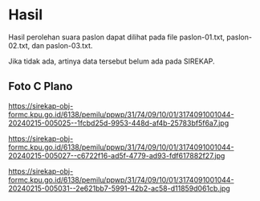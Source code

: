 # Hasil

Hasil perolehan suara paslon dapat dilihat pada file paslon-01.txt, paslon-02.txt, dan paslon-03.txt.

Jika tidak ada, artinya data tersebut belum ada pada SIREKAP.

## Foto C Plano

https://sirekap-obj-formc.kpu.go.id/6138/pemilu/ppwp/31/74/09/10/01/3174091001044-20240215-005025--1fcbd25d-9953-448d-af4b-25783bf5f6a7.jpg

https://sirekap-obj-formc.kpu.go.id/6138/pemilu/ppwp/31/74/09/10/01/3174091001044-20240215-005027--c6722f16-ad5f-4779-ad93-fdf617882f27.jpg

https://sirekap-obj-formc.kpu.go.id/6138/pemilu/ppwp/31/74/09/10/01/3174091001044-20240215-005031--2e621bb7-5991-42b2-ac58-d11859d061cb.jpg
